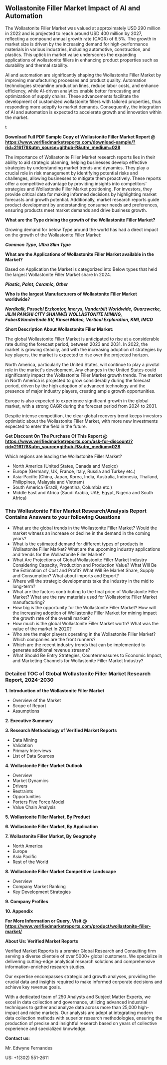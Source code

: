 <h2>Wollastonite Filler Market Impact of AI and Automation</h2><p>The Wollastonite Filler Market was valued at approximately USD 290 million in 2022 and is projected to reach around USD 400 million by 2027, reflecting a compound annual growth rate (CAGR) of 6.5%. The growth in market size is driven by the increasing demand for high-performance materials in various industries, including automotive, construction, and plastics. This uptick in market value underscores the expanding applications of wollastonite fillers in enhancing product properties such as durability and thermal stability.</p><p>AI and automation are significantly shaping the Wollastonite Filler Market by improving manufacturing processes and product quality. Automation technologies streamline production lines, reduce labor costs, and enhance efficiency, while AI-driven analytics enable better forecasting and optimization of supply chains. These advancements facilitate the development of customized wollastonite fillers with tailored properties, thus responding more adeptly to market demands. Consequently, the integration of AI and automation is expected to accelerate growth and innovation within the market.</p>t</p><p id="" class=""><strong>Download Full PDF Sample Copy of Wollastonite Filler Market Report @ <a href="https://www.verifiedmarketreports.com/download-sample/?rid=216178&utm_source=github-R&utm_medium=028" target="_blank">https://www.verifiedmarketreports.com/download-sample/?rid=216178&utm_source=github-R&utm_medium=028</a></strong></p><p>The importance of&nbsp;Wollastonite Filler Market research reports lies in their ability to aid strategic planning, helping businesses develop effective strategies by understanding market trends and dynamics. They play a crucial role in risk management by identifying potential risks and challenges, allowing businesses to mitigate them proactively. These reports offer a competitive advantage by providing insights into competitors' strategies and Wollastonite Filler Market positioning. For investors, they provide critical data for making informed decisions by highlighting market forecasts and growth potential. Additionally, market research reports guide product development by understanding consumer needs and preferences, ensuring products meet market demands and drive business growth.</p><p><strong>What are the&nbsp;Type driving the growth of the Wollastonite Filler Market?</strong></p><p id="" class="">Growing demand for below Type around the world has had a direct impact on the growth of the Wollastonite Filler Market:</p><em><strong>Common Type, Ultra Slim Type</strong></em></p><strong>What are the&nbsp;Applications&nbsp;of Wollastonite Filler Market available in the Market?</strong></p><p id="" class="">Based on Application the Market is categorized into Below types that held the largest Wollastonite Filler Market share In 2024.</p><em><strong>Plastic, Paint, Ceramic, Other</strong></em></p><strong>Who is the largest Manufacturers of Wollastonite Filler Market worldwide?</strong></p><p><em><strong>Nordkalk, Possehl Erzkontor, Imerys, Vanderbilt Worldwide, Quarzwerke, JILIN PANSHI CITY SHANWEI WOLLASTONITE MINING, Faber&VanderEnde BV, Kinsei Matec, Vertical Exploration, KMI, IMCD</strong></em></p><p id="" class=""><strong>Short Description About Wollastonite Filler Market:</strong></p><p>The global Wollastonite Filler Market is anticipated to rise at a considerable rate during the forecast period, between 2023 and 2031. In 2022, the market is growing steadily, and with the increasing adoption of strategies by key players, the market is expected to rise over the projected horizon.</p><p>North America, particularly the United States, will continue to play a pivotal role in the market's development. Any changes in the United States could significantly impact the Wollastonite Filler Market growth trends. The market in North America is projected to grow considerably during the forecast period, driven by the high adoption of advanced technology and the presence of major industry players, creating ample growth opportunities.</p><p>Europe is also expected to experience significant growth in the global market, with a strong CAGR during the forecast period from 2024 to 2031.</p><p>Despite intense competition, the clear global recovery trend keeps investors optimistic about the Wollastonite Filler Market, with more new investments expected to enter the field in the future.</p><p id="" class=""><strong>Get Discount On The Purchase Of This Report @ <a href="https://www.verifiedmarketreports.com/ask-for-discount/?rid=216178&utm_source=github-R&utm_medium=028" target="_blank">https://www.verifiedmarketreports.com/ask-for-discount/?rid=216178&utm_source=github-R&utm_medium=028</a></strong></p>Which regions are leading the Wollastonite Filler Market?</p><ul><li>North America (United States, Canada and Mexico)</li><li>Europe (Germany, UK, France, Italy, Russia and Turkey etc.)</li><li>Asia-Pacific (China, Japan, Korea, India, Australia, Indonesia, Thailand, Philippines, Malaysia and Vietnam)</li><li>South America (Brazil, Argentina, Columbia etc.)</li><li>Middle East and Africa (Saudi Arabia, UAE, Egypt, Nigeria and South Africa)</li></ul><h3 id="" class="">This Wollastonite Filler Market Research/Analysis Report Contains Answers to your following Questions</h3><ul><li>What are the global trends in the Wollastonite Filler Market? Would the market witness an increase or decline in the demand in the coming years?</li><li>What is the estimated demand for different types of products in Wollastonite Filler Market? What are the upcoming industry applications and trends for the Wollastonite Filler Market?</li><li>What Are Projections of Global Wollastonite Filler Market Industry Considering Capacity, Production and Production Value? What Will Be the Estimation of Cost and Profit? What Will Be Market Share, Supply and Consumption? What about imports and Export?</li><li>Where will the strategic developments take the industry in the mid to long-term?</li><li>What are the factors contributing to the final price of Wollastonite Filler Market? What are the raw materials used for Wollastonite Filler Market manufacturing?</li><li>How big is the opportunity for the Wollastonite Filler Market? How will the increasing adoption of Wollastonite Filler Market for mining impact the growth rate of the overall market?</li><li>How much is the global Wollastonite Filler Market worth? What was the value of the market In 2020?</li><li>Who are the major players operating in the Wollastonite Filler Market? Which companies are the front runners?</li><li>Which are the recent industry trends that can be implemented to generate additional revenue streams?</li><li>What Should Be Entry Strategies, Countermeasures to Economic Impact, and Marketing Channels for Wollastonite Filler Market Industry?</li></ul><h3 id="" class="">Detailed TOC of Global Wollastonite Filler Market Research Report, 2024-2030</h3><p id="" class=""><strong>1. Introduction of the Wollastonite Filler Market</strong></p><ul><li>Overview of the Market</li><li>Scope of Report</li><li>Assumptions</li></ul><p id="" class=""><strong>2. Executive Summary</strong></p><p id="" class=""><strong>3. Research Methodology of Verified Market Reports</strong></p><ul><li>Data Mining</li><li>Validation</li><li>Primary Interviews</li><li>List of Data Sources</li></ul><p id="" class=""><strong>4. Wollastonite Filler Market Outlook</strong></p><ul><li>Overview</li><li>Market Dynamics</li><li>Drivers</li><li>Restraints</li><li>Opportunities</li><li>Porters Five Force Model</li><li>Value Chain Analysis</li></ul><p id="" class=""><strong>5. Wollastonite Filler Market, By Product</strong></p><p id="" class=""><strong>6. Wollastonite Filler Market, By Application</strong></p><p id="" class=""><strong>7. Wollastonite Filler Market, By Geography</strong></p><ul><li>North America</li><li>Europe</li><li>Asia Pacific</li><li>Rest of the World</li></ul><p id="" class=""><strong>8. Wollastonite Filler Market Competitive Landscape</strong></p><ul><li>Overview</li><li>Company Market Ranking</li><li>Key Development Strategies</li></ul><p id="" class=""><strong>9. Company Profiles</strong></p><p id="" class=""><strong>10. Appendix</strong></p><p id="" class=""><strong>For More Information or Query, Visit @ <a href="https://www.verifiedmarketreports.com/product/wollastonite-filler-market/" target="_blank">https://www.verifiedmarketreports.com/product/wollastonite-filler-market/</a></strong></p><p id="" class=""><strong>About Us: Verified Market Reports</strong></p><p id="" class="">Verified Market Reports is a premier Global Research and Consulting firm serving a diverse clientele of over 5000+ global customers. We specialize in delivering cutting-edge analytical research solutions and comprehensive information-enriched research studies.</p><p id="" class="">Our expertise encompasses strategic and growth analyses, providing the crucial data and insights required to make informed corporate decisions and achieve key revenue goals.</p><p id="" class="">With a dedicated team of 250 Analysts and Subject Matter Experts, we excel in data collection and governance, utilizing advanced industrial techniques to gather and analyze data across more than 25,000 high-impact and niche markets. Our analysts are adept at integrating modern data collection methods with superior research methodologies, ensuring the production of precise and insightful research based on years of collective experience and specialized knowledge.</p><p id="" class=""><strong>Contact us:</strong></p><p id="" class="">Mr. Edwyne Fernandes</p><p id="" class="">US: +1(302) 551-2611</p>